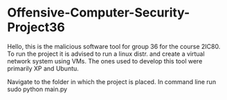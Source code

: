 # Offensive-Computer-Security-Project36

Hello, this is the malicious software tool for group 36 for the course 2IC80. 
To run the project it is advised to run a linux distr. and create a virtual network system using VMs. The ones used to develop this tool were primarily XP and Ubuntu.

Navigate to the folder in which the project is placed. 
In command line run sudo python main.py
